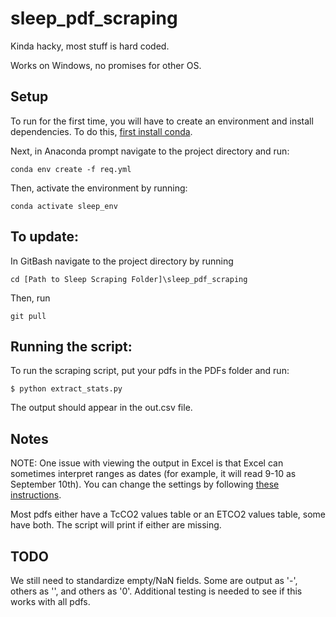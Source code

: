 # sleep_pdf_scraping

Kinda hacky, most stuff is hard coded.

Works on Windows, no promises for other OS.

## Setup

To run for the first time, you will have to create an environment
and install dependencies. To do this, [first install conda](https://conda.io/projects/conda/en/latest/user-guide/install/index.html).

Next, in Anaconda prompt navigate to the project directory and run:

~~~
conda env create -f req.yml
~~~

Then, activate the environment by running:

~~~
conda activate sleep_env
~~~

## To update:

In GitBash navigate to the project directory by running

~~~
cd [Path to Sleep Scraping Folder]\sleep_pdf_scraping
~~~

Then, run

~~~
git pull
~~~

## Running the script:

To run the scraping script, put your pdfs in the PDFs folder
and run:

~~~
$ python extract_stats.py
~~~

The output should appear in the out.csv file.

## Notes

NOTE: One issue with viewing the output in Excel is that Excel can
sometimes interpret ranges as dates (for example, it will read 9-10
as September 10th). You can change the settings by following [these instructions](https://stackoverflow.com/questions/76615698/preventing-excel-from-interpreting-values-as-dates).

Most pdfs either have a TcCO2 values table or an ETCO2 values table, some have both.
The script will print if either are missing.

## TODO
We still need to standardize empty/NaN fields. Some are output as '-', others as '', and others as '0'. Additional testing is needed to see if this works with all pdfs. 

